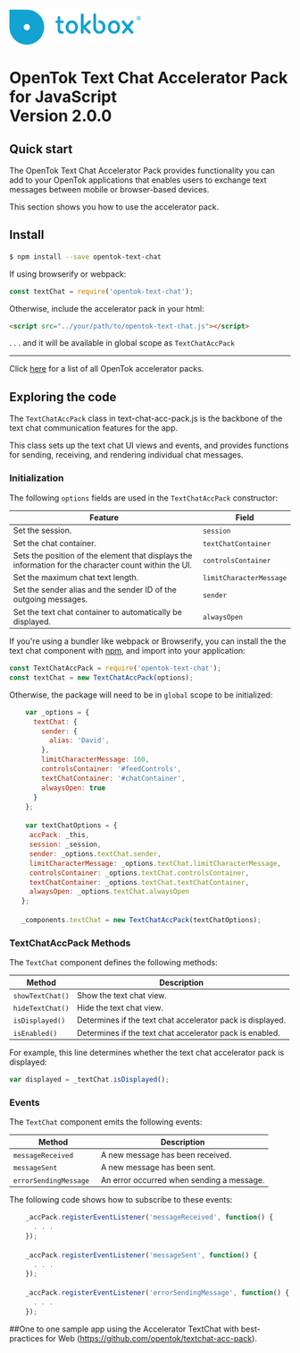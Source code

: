![logo](tokbox-logo.png)

# OpenTok Text Chat Accelerator Pack for JavaScript<br/>Version 2.0.0

## Quick start

The OpenTok Text Chat Accelerator Pack provides functionality you can add to your OpenTok applications that enables users to exchange text messages between mobile or browser-based devices. 

This section shows you how to use the accelerator pack.

## Install

```bash
$ npm install --save opentok-text-chat
```

If using browserify or webpack:

```javascript
const textChat = require('opentok-text-chat');
```

Otherwise, include the accelerator pack in your html:

```html
<script src="../your/path/to/opentok-text-chat.js"></script>
```
 . . . and it will be available in global scope as `TextChatAccPack`

-----------------

Click [here](https://www.npmjs.com/search?q=opentok-acc-pack) for a list of all OpenTok accelerator packs.


## Exploring the code

The `TextChatAccPack` class in text-chat-acc-pack.js is the backbone of the text chat communication features for the app.

This class sets up the text chat UI views and events, and provides functions for sending, receiving, and rendering individual chat messages.

### Initialization

The following `options` fields are used in the `TextChatAccPack` constructor:<br/>

| Feature        | Field  |
| ------------- | ------------- |
| Set the session. | `session`  |
| Set the chat container. | `textChatContainer`  |
| Sets the position of the element that displays the information for the character count within the UI. | `controlsContainer`  |
| Set the maximum chat text length. | `limitCharacterMessage`  |
| Set the sender alias and the sender ID of the outgoing messages. | `sender`  |
| Set the text chat container to automatically be displayed. | `alwaysOpen`  |


If you're using a bundler like webpack or Browserify, you can install the the text chat component with [npm](https://www.npmjs.com/package/opentok-text-chat), and import into your application:

  ```javascript
  const TextChatAccPack = require('opentok-text-chat');
  const textChat = new TextChatAccPack(options);
  ```


Otherwise, the package will need to be in `global` scope to be initialized:

  ```javascript
      var _options = {
        textChat: {
          sender: {
            alias: 'David',
          },
          limitCharacterMessage: 160,
          controlsContainer: '#feedControls',
          textChatContainer: '#chatContainer',
          alwaysOpen: true
        }
      };

      var textChatOptions = {
       accPack: _this,
       session: _session,
       sender: _options.textChat.sender,
       limitCharacterMessage: _options.textChat.limitCharacterMessage,
       controlsContainer: _options.textChat.controlsContainer,
       textChatContainer: _options.textChat.textChatContainer,
       alwaysOpen: _options.textChat.alwaysOpen
     };

     _components.textChat = new TextChatAccPack(textChatOptions);
  ```


### TextChatAccPack Methods

The `TextChat` component defines the following methods:

| Method        | Description  |
| ------------- | ------------- |
| `showTextChat()` | Show the text chat view.  |
| `hideTextChat()` | Hide the text chat view.  |
| `isDisplayed()` | Determines if the text chat accelerator pack is displayed.  |
| `isEnabled()` | Determines if the text chat accelerator pack is enabled.  |


For example, this line determines whether the text chat accelerator pack is displayed:

  ```javascript
  var displayed = _textChat.isDisplayed();
  ```

### Events

The `TextChat` component emits the following events:

| Method        | Description  |
| ------------- | ------------- |
| `messageReceived ` | A new message has been received.  |
| `messageSent ` | A new message has been sent.  |
| `errorSendingMessage ` | An error occurred when sending a message.  |


The following code shows how to subscribe to these events:

  ```javascript
      _accPack.registerEventListener('messageReceived', function() {
        . . .
      });

      _accPack.registerEventListener('messageSent', function() {
        . . .
      });

      _accPack.registerEventListener('errorSendingMessage', function() {
        . . .
      });
  ```

##One to one sample app using the Accelerator TextChat with best-practices for Web (https://github.com/opentok/textchat-acc-pack).
